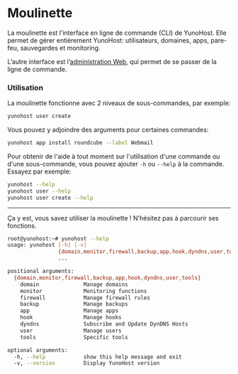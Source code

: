 # Moulinette

La moulinette est l'interface en ligne de commande (CLI) de YunoHost. Elle permet de gérer entièrement YunoHost: utilisateurs, domaines, apps, pare-feu, sauvegardes et monitoring.

L’autre interface est l’[administration Web](/admin_fr), qui permet de se passer de la ligne de commande.

### Utilisation

La moulinette fonctionne avec 2 niveaux de sous-commandes, par exemple:
```bash
yunohost user create
```

Vous pouvez y adjoindre des arguments pour certaines commandes:
```bash
yunohost app install roundcube --label Webmail
```

Pour obtenir de l'aide à tout moment sur l'utilisation d'une commande ou d'une sous-commande, vous pouvez ajouter ```-h``` ou ```--help``` à la commande. Essayez par exemple:
```bash
yunohost --help
yunohost user --help
yunohost user create --help
```

--- 

Ça y est, vous savez utiliser la moulinette ! N'hésitez pas à parcourir ses fonctions.
```bash
root@yunohost:~# yunohost --help
usage: yunohost [-h] [-v]
                {domain,monitor,firewall,backup,app,hook,dyndns,user,tools}
                ...

positional arguments:
  {domain,monitor,firewall,backup,app,hook,dyndns,user,tools}
    domain              Manage domains
    monitor             Monitoring functions
    firewall            Manage firewall rules
    backup              Manage backups
    app                 Manage apps
    hook                Manage hooks
    dyndns              Subscribe and Update DynDNS Hosts
    user                Manage users
    tools               Specific tools

optional arguments:
  -h, --help            show this help message and exit
  -v, --version         Display YunoHost version
```

